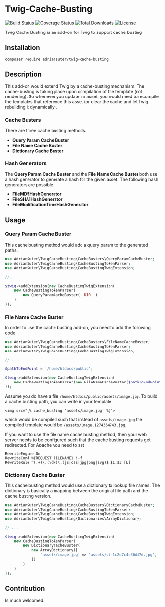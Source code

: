 # Twig-Cache-Busting

[![Build Status](https://travis-ci.org/adriansuter/Twig-Cache-Busting.svg?branch=master)](https://travis-ci.org/adriansuter/Twig-Cache-Busting)
[![Coverage Status](https://coveralls.io/repos/github/adriansuter/Twig-Cache-Busting/badge.svg?branch=master)](https://coveralls.io/github/adriansuter/Twig-Cache-Busting?branch=master)
[![Total Downloads](https://poser.pugx.org/adriansuter/twig-cache-busting/downloads)](https://packagist.org/packages/adriansuter/twig-cache-busting)
[![License](https://poser.pugx.org/adriansuter/twig-cache-busting/license)](https://packagist.org/packages/adriansuter/twig-cache-busting)

Twig Cache Busting is an add-on for Twig to support cache busting

## Installation

```bash
composer require adriansuter/twig-cache-busting
```

## Description

This add-on would extend Twig by a cache-busting mechanism. The cache-busting is taking
place upon compilation of the template (not rendering). So whenever you update an asset, you
would need to recompile the templates that reference this asset (or clear the cache and let
Twig rebuilding it dynamically).

### Cache Busters

There are three cache busting methods.

- **Query Param Cache Buster**
- **File Name Cache Buster**
- **Dictionary Cache Buster**

### Hash Generators

The **Query Param Cache Buster** and the **File Name Cache Buster** both use a hash generator
to generate a hash for the given asset. The following hash generators are possible.

- **FileMD5HashGenerator**
- **FileSHA1HashGenerator**
- **FileModificationTimeHashGenerator**


## Usage

### Query Param Cache Buster

This cache busting method would add a query param to the generated paths.

```php
use AdrianSuter\TwigCacheBusting\CacheBusters\QueryParamCacheBuster;
use AdrianSuter\TwigCacheBusting\CacheBustingTokenParser;
use AdrianSuter\TwigCacheBusting\CacheBustingTwigExtension;

//...

$twig->addExtension(new CacheBustingTwigExtension(
    new CacheBustingTokenParser(
        new QueryParamCacheBuster(__DIR__)
	)
));
```




### File Name Cache Buster

In order to use the cache busting add-on, you need to add the following code
```php
use AdrianSuter\TwigCacheBusting\CacheBusters\FileNameCacheBuster;
use AdrianSuter\TwigCacheBusting\CacheBustingTokenParser;
use AdrianSuter\TwigCacheBusting\CacheBustingTwigExtension;

// ...

$pathToEndPoint = '/home/htdocs/public';

$twig->addExtension(new CacheBustingTwigExtension(
	new CacheBustingTokenParser(new FileNameCacheBuster($pathToEndPoint))
));
```

Assume you do have a file `/home/htdocs/public/assets/image.jpg`. To build a cache busting
path, you can write in your template
```twig
<img src="{% cache_busting 'assets/image.jpg' %}">
```
which would be compiled such that instead of `assets/image.jpg` the compiled template would
be `/assets/image.1274364743.jpg`.

If you want to use the file name cache busting method, then your web server needs to be configured such that the cache busting
requests get redirected. For Apache you need to set
```apacheconfig
RewriteEngine On
RewriteCond %{REQUEST_FILENAME} !-f
RewriteRule ^(.+)\.(\d+)\.(js|css|jpg|png|svg)$ $1.$3 [L]
```


### Dictionary Cache Buster

This cache busting method would use a dictionary to lookup file names. The dictionary is
basically a mapping between the original file path and the cache busting version.

```php
use AdrianSuter\TwigCacheBusting\CacheBusters\DictionaryCacheBuster;
use AdrianSuter\TwigCacheBusting\CacheBustingTokenParser;
use AdrianSuter\TwigCacheBusting\CacheBustingTwigExtension;
use AdrianSuter\TwigCacheBusting\Dictionaries\ArrayDictionary;

// ...

$twig->addExtension(new CacheBustingTwigExtension(
	new CacheBustingTokenParser(
		new DictionaryCacheBuster(
			new ArrayDictionary([
				'assets/image.jpg' => 'assets/cb-1c2d7c4s36d47d.jpg',
			])
		)
	)
));
```


## Contribution

Is much welcomed.
